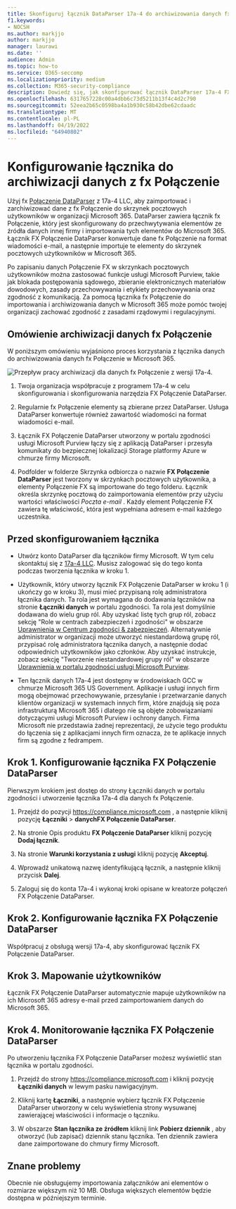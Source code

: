 ```yaml
---
title: Skonfiguruj łącznik DataParser 17a-4 do archiwizowania danych fx Połączenie w Microsoft 365
f1.keywords:
- NOCSH
ms.author: markjjo
author: markjjo
manager: laurawi
ms.date: ''
audience: Admin
ms.topic: how-to
ms.service: O365-seccomp
ms.localizationpriority: medium
ms.collection: M365-security-compliance
description: Dowiedz się, jak skonfigurować łącznik DataParser 17a-4 FX Połączenie do importowania i archiwizowania danych fx Połączenie w Microsoft 365.
ms.openlocfilehash: 6317657228c00a4dbb6c73d5211b13f4c4d2c790
ms.sourcegitcommit: 52eea2b65c0598ba4a1b930c58b42dbe62cdaadc
ms.translationtype: MT
ms.contentlocale: pl-PL
ms.lasthandoff: 04/19/2022
ms.locfileid: "64940802"
---
```

# <a name="set-up-a-connector-to-archive-data-from-fx-connect"></a>Konfigurowanie łącznika do archiwizacji danych z fx Połączenie

Użyj fx [Połączenie DataParser](https://www.17a-4.com/dataparser-roadmap/) z 17a-4 LLC, aby zaimportować i zarchiwizować dane z fx Połączenie do skrzynek pocztowych użytkowników w organizacji Microsoft 365. DataParser zawiera łącznik fx Połączenie, który jest skonfigurowany do przechwytywania elementów ze źródła danych innej firmy i importowania tych elementów do Microsoft 365. Łącznik FX Połączenie DataParser konwertuje dane fx Połączenie na format wiadomości e-mail, a następnie importuje te elementy do skrzynek pocztowych użytkowników w Microsoft 365.

Po zapisaniu danych Połączenie FX w skrzynkach pocztowych użytkowników można zastosować funkcje usługi Microsoft Purview, takie jak blokada postępowania sądowego, zbieranie elektronicznych materiałów dowodowych, zasady przechowywania i etykiety przechowywania oraz zgodność z komunikacją. Za pomocą łącznika fx Połączenie do importowania i archiwizowania danych w Microsoft 365 może pomóc twojej organizacji zachować zgodność z zasadami rządowymi i regulacyjnymi.

## <a name="overview-of-archiving-fx-connect-data"></a>Omówienie archiwizacji danych fx Połączenie

W poniższym omówieniu wyjaśniono proces korzystania z łącznika danych do archiwizowania danych fx Połączenie w Microsoft 365.

![Przepływ pracy archiwizacji dla danych fx Połączenie z wersji 17a-4.](../media/FXConnectDataParserConnectorWorkflow.png)

1. Twoja organizacja współpracuje z programem 17a-4 w celu skonfigurowania i skonfigurowania narzędzia FX Połączenie DataParser.

2. Regularnie fx Połączenie elementy są zbierane przez DataParser. Usługa DataParser konwertuje również zawartość wiadomości na format wiadomości e-mail.

3. Łącznik FX Połączenie DataParser utworzony w portalu zgodności usługi Microsoft Purview łączy się z aplikacją DataParser i przesyła komunikaty do bezpiecznej lokalizacji Storage platformy Azure w chmurze firmy Microsoft.

4. Podfolder w folderze Skrzynka odbiorcza o nazwie **FX Połączenie DataParser** jest tworzony w skrzynkach pocztowych użytkownika, a elementy Połączenie FX są importowane do tego folderu. Łącznik określa skrzynkę pocztową do zaimportowania elementów przy użyciu wartości właściwości *Poczta e-mail* . Każdy element Połączenie FX zawiera tę właściwość, która jest wypełniana adresem e-mail każdego uczestnika.

## <a name="before-you-set-up-a-connector"></a>Przed skonfigurowaniem łącznika

- Utwórz konto DataParser dla łączników firmy Microsoft. W tym celu skontaktuj się z [17a-4 LLC](https://www.17a-4.com/contact/). Musisz zalogować się do tego konta podczas tworzenia łącznika w kroku 1.

- Użytkownik, który utworzy łącznik FX Połączenie DataParser w kroku 1 (i ukończy go w kroku 3), musi mieć przypisaną rolę administratora łącznika danych. Ta rola jest wymagana do dodawania łączników na stronie **Łączniki danych** w portalu zgodności. Ta rola jest domyślnie dodawana do wielu grup ról. Aby uzyskać listę tych grup ról, zobacz sekcję "Role w centrach zabezpieczeń i zgodności" w obszarze [Uprawnienia w Centrum zgodności & zabezpieczeń](../security/office-365-security/permissions-in-the-security-and-compliance-center.md#roles-in-the-security--compliance-center). Alternatywnie administrator w organizacji może utworzyć niestandardową grupę ról, przypisać rolę administratora łącznika danych, a następnie dodać odpowiednich użytkowników jako członków. Aby uzyskać instrukcje, zobacz sekcję "Tworzenie niestandardowej grupy ról" w obszarze [Uprawnienia w portalu zgodności usługi Microsoft Purview](microsoft-365-compliance-center-permissions.md#create-a-custom-role-group).

- Ten łącznik danych 17a-4 jest dostępny w środowiskach GCC w chmurze Microsoft 365 US Government. Aplikacje i usługi innych firm mogą obejmować przechowywanie, przesyłanie i przetwarzanie danych klientów organizacji w systemach innych firm, które znajdują się poza infrastrukturą Microsoft 365 i dlatego nie są objęte zobowiązaniami dotyczącymi usługi Microsoft Purview i ochrony danych. Firma Microsoft nie przedstawia żadnej reprezentacji, że użycie tego produktu do łączenia się z aplikacjami innych firm oznacza, że te aplikacje innych firm są zgodne z fedrampem.

## <a name="step-1-set-up-a-fx-connect-dataparser-connector"></a>Krok 1. Konfigurowanie łącznika FX Połączenie DataParser

Pierwszym krokiem jest dostęp do strony Łączniki danych w portalu zgodności i utworzenie łącznika 17a-4 dla danych fx Połączenie.

1. Przejdź do pozycji <https://compliance.microsoft.com> , a następnie kliknij pozycję **Łączniki** >  **danychFX Połączenie DataParser**.

2. Na stronie Opis produktu **FX Połączenie DataParser** kliknij pozycję **Dodaj łącznik**.

3. Na stronie **Warunki korzystania z usługi** kliknij pozycję **Akceptuj**.

4. Wprowadź unikatową nazwę identyfikującą łącznik, a następnie kliknij przycisk **Dalej**.

5. Zaloguj się do konta 17a-4 i wykonaj kroki opisane w kreatorze połączeń FX Połączenie DataParser.

## <a name="step-2-configure-the-fx-connect-dataparser-connector"></a>Krok 2. Konfigurowanie łącznika FX Połączenie DataParser

Współpracuj z obsługą wersji 17a-4, aby skonfigurować łącznik FX Połączenie DataParser.

## <a name="step-3-map-users"></a>Krok 3. Mapowanie użytkowników

Łącznik FX Połączenie DataParser automatycznie mapuje użytkowników na ich Microsoft 365 adresy e-mail przed zaimportowaniem danych do Microsoft 365.

## <a name="step-4-monitor-the-fx-connect-dataparser-connector"></a>Krok 4. Monitorowanie łącznika FX Połączenie DataParser

Po utworzeniu łącznika FX Połączenie DataParser możesz wyświetlić stan łącznika w portalu zgodności.

1. Przejdź do strony <https://compliance.microsoft.com> i kliknij pozycję **Łączniki danych** w lewym pasku nawigacyjnym.

2. Kliknij kartę **Łączniki**, a następnie wybierz łącznik FX Połączenie DataParser utworzony w celu wyświetlenia strony wysuwanej zawierającej właściwości i informacje o łączniku.

3. W obszarze **Stan łącznika ze źródłem** kliknij link **Pobierz dziennik** , aby otworzyć (lub zapisać) dziennik stanu łącznika. Ten dziennik zawiera dane zaimportowane do chmury firmy Microsoft.

## <a name="known-issues"></a>Znane problemy

Obecnie nie obsługujemy importowania załączników ani elementów o rozmiarze większym niż 10 MB. Obsługa większych elementów będzie dostępna w późniejszym terminie.
